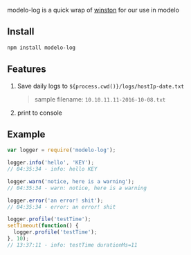 modelo-log is a quick wrap of [winston](https://github.com/winstonjs/winston) for our use in modelo

## Install

```bash
npm install modelo-log
```

## Features

1. Save daily logs to `${process.cwd()}/logs/hostIp-date.txt`
    > sample filename: `10.10.11.11-2016-10-08.txt`
1. print to console

## Example

```js
var logger = require('modelo-log');

logger.info('hello', 'KEY');
// 04:35:34 - info: hello KEY

logger.warn('notice, here is a warning');
// 04:35:34 - warn: notice, here is a warning

logger.error('an error! shit');
// 04:35:34 - error: an error! shit

logger.profile('testTime');
setTimeout(function() {
  logger.profile('testTime');
}, 10);
// 13:37:11 - info: testTime durationMs=11 
```